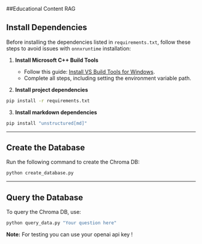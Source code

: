 ##Educational Content RAG

## Install Dependencies

Before installing the dependencies listed in `requirements.txt`, follow these steps to avoid issues with `onnxruntime` installation:

1. **Install Microsoft C++ Build Tools**

   * Follow this guide: [Install VS Build Tools for Windows](https://github.com/bycloudai/InstallVSBuildToolsWindows?tab=readme-ov-file).
   * Complete all steps, including setting the environment variable path.

2. **Install project dependencies**

```bash
pip install -r requirements.txt
```

3. **Install markdown dependencies**

```bash
pip install "unstructured[md]"
```

---

## Create the Database

Run the following command to create the Chroma DB:

```bash
python create_database.py
```

---

## Query the Database

To query the Chroma DB, use:

```bash
python query_data.py "Your question here"
```

**Note:** For testing you can use your openai api key !
